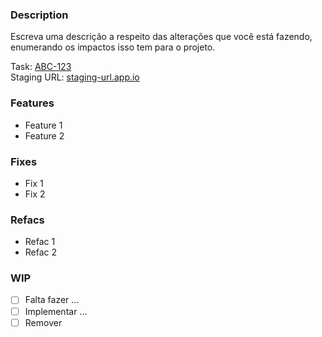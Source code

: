 ### Description

Escreva uma descrição a respeito das alterações que você está fazendo, 
enumerando os impactos isso tem para o projeto.

Task: [ABC-123](link-da-task-no-jira)    
Staging URL: [staging-url.app.io](staging-url.app.io)

### Features
- Feature 1
- Feature 2

### Fixes
- Fix 1
- Fix 2

### Refacs
- Refac 1
- Refac 2

### WIP
- [ ] Falta fazer ...
- [ ] Implementar ...
- [ ] Remover
